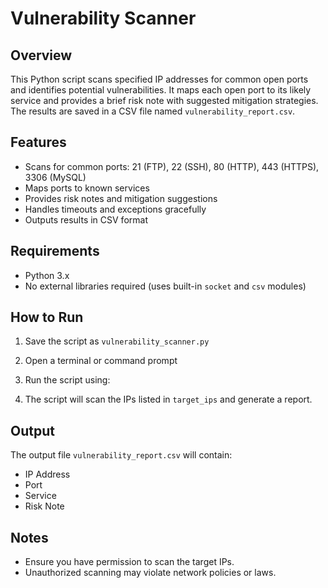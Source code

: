 Vulnerability Scanner
=====================

Overview
----------
This Python script scans specified IP addresses for common open ports and identifies potential vulnerabilities. It maps each open port to its likely service and provides a brief risk note with suggested mitigation strategies. The results are saved in a CSV file named `vulnerability_report.csv`.

Features
----------
- Scans for common ports: 21 (FTP), 22 (SSH), 80 (HTTP), 443 (HTTPS), 3306 (MySQL)
- Maps ports to known services
- Provides risk notes and mitigation suggestions
- Handles timeouts and exceptions gracefully
- Outputs results in CSV format

 Requirements
--------------
- Python 3.x
- No external libraries required (uses built-in `socket` and `csv` modules)

 How to Run
------------
1. Save the script as `vulnerability_scanner.py`
2. Open a terminal or command prompt
3. Run the script using:

4. The script will scan the IPs listed in `target_ips` and generate a report.

 Output
--------
The output file `vulnerability_report.csv` will contain:

- IP Address
- Port
- Service
- Risk Note

 Notes
-------
- Ensure you have permission to scan the target IPs.
- Unauthorized scanning may violate network policies or laws.
